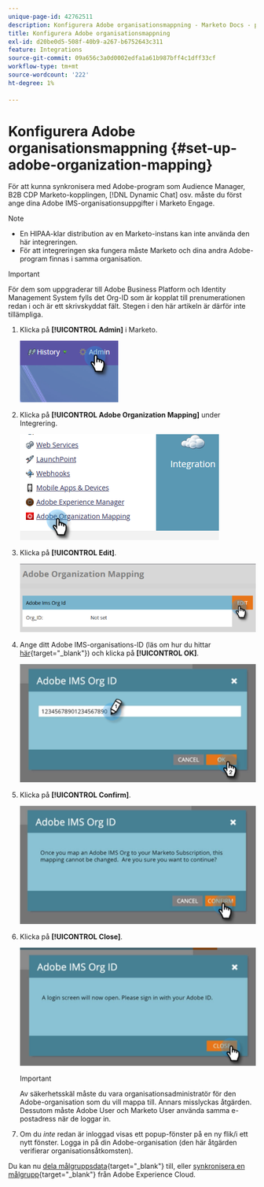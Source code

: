 ```yaml
---
unique-page-id: 42762511
description: Konfigurera Adobe organisationsmappning - Marketo Docs - produktdokumentation
title: Konfigurera Adobe organisationsmappning
exl-id: d20be0d5-508f-40b9-a267-b6752643c311
feature: Integrations
source-git-commit: 09a656c3a0d0002edfa1a61b987bff4c1dff33cf
workflow-type: tm+mt
source-wordcount: '222'
ht-degree: 1%

---
```


# Konfigurera Adobe organisationsmappning {#set-up-adobe-organization-mapping}

För att kunna synkronisera med Adobe-program som Audience Manager, B2B CDP Marketo-kopplingen, [!DNL Dynamic Chat] osv. måste du först ange dina Adobe IMS-organisationsuppgifter i Marketo Engage.

>[!NOTE]
>
>* En HIPAA-klar distribution av en Marketo-instans kan inte använda den här integreringen.
>* För att integreringen ska fungera måste Marketo och dina andra Adobe-program finnas i samma organisation.

>[!IMPORTANT]
>
>För dem som uppgraderar till Adobe Business Platform och Identity Management System fylls det Org-ID som är kopplat till prenumerationen redan i och är ett skrivskyddat fält. Stegen i den här artikeln är därför inte tillämpliga.

1. Klicka på **[!UICONTROL Admin]** i Marketo.

   ![](assets/set-up-adobe-experience-cloud-audience-sharing-1.png)

1. Klicka på **[!UICONTROL Adobe Organization Mapping]** under Integrering.

   ![](assets/set-up-adobe-experience-cloud-audience-sharing-2.png)

1. Klicka på **[!UICONTROL Edit]**.

   ![](assets/set-up-adobe-experience-cloud-audience-sharing-3.png)

1. Ange ditt Adobe IMS-organisations-ID (läs om hur du hittar [här](https://experienceleague.adobe.com/docs/control-panel/using/faq.html){target="_blank"}) och klicka på **[!UICONTROL OK]**.

   ![](assets/set-up-adobe-experience-cloud-audience-sharing-4.png)

1. Klicka på **[!UICONTROL Confirm]**.

   ![](assets/set-up-adobe-experience-cloud-audience-sharing-5.png)

1. Klicka på **[!UICONTROL Close]**.

   ![](assets/set-up-adobe-experience-cloud-audience-sharing-6.png)

   >[!IMPORTANT]
   >
   >Av säkerhetsskäl måste du vara organisationsadministratör för den Adobe-organisation som du vill mappa till. Annars misslyckas åtgärden. Dessutom måste Adobe User och Marketo User använda samma e-postadress när de loggar in.

1. Om du _inte_ redan är inloggad visas ett popup-fönster på en ny flik/i ett nytt fönster. Logga in på din Adobe-organisation (den här åtgärden verifierar organisationsåtkomsten).

Du kan nu [dela målgruppsdata](/help/marketo/product-docs/core-marketo-concepts/smart-lists-and-static-lists/static-lists/send-a-list-to-adobe-experience-cloud.md){target="_blank"} till, eller [synkronisera en målgrupp](/help/marketo/product-docs/adobe-experience-cloud-integrations/sync-an-audience-from-adobe-experience-cloud.md){target="_blank"} från Adobe Experience Cloud.
